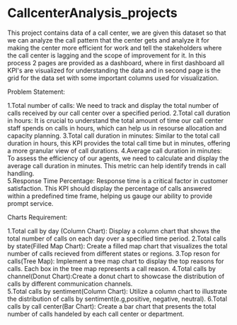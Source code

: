 # CallcenterAnalysis_projects

This project contains data of a call center, we are given this dataset so that we can analyze the call pattern that the center gets and analyze it for making the center more efficient for work and tell the stakeholders where the call center is lagging and the scope of improvement for it. In this process 2 pages are provided as a dashboard, where in first dashboard all KPI's are visualized for understanding the data and in second page is the grid for the data set with some important columns used for visualization.

Problem Statement:

1.Total number of calls: We need to track and display the total number of calls received by our call center over a specified period.
2.Total call duration in hours: It is crucial to understand the total amount of time our call center staff spends on calls in hours, which can help us in resourse allocation and capacity planning.
3.Total call duration in minutes: Similar to the total call duration in hours, this KPI provides the total call time but in minutes, offering a more granular view of call durations.
4.Average call duration in minutes: To assess the efficiency of our agents, we need to calculate and display the average call duration in minutes. This metric can help identify trends in call handling.   
5.Response Time Percentage: Response time is a critical factor in customer satisfaction. This KPI should display the percentage of calls answered within a predefined time frame, helping us gauge our ability to provide prompt service.

Charts Requirement:

1.Total call by day (Column Chart): Display a column chart that shows the total number of calls on each day over a specified time period.
2.Total calls by state(Filled Map Chart):
Create a filled map chart that visualizes the total number of calls recieved from different states or regions.
3.Top reson for calls(Tree Map): Implement a tree map chart to display the top reasons for calls. Each box in the tree map represents a call reason.
4.Total calls by channel(Donut Chart):Create a donut chart to showcase the distribution of calls by different communication channels.   
5.Total calls by sentiment(Column Chart):
Utilize a column chart to illustrate the distribution of calls by sentiment(e.g,positive, negative, neutral).
6.Total calls by call center(Bar Chart): Create a bar chart that presents the total number of calls handeled by each call center or department.
